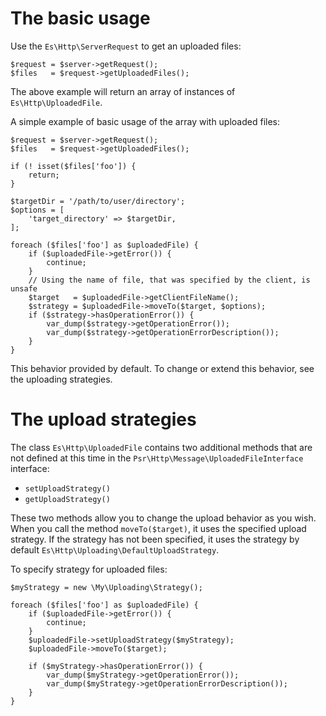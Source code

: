 The basic usage
===============

Use the `Es\Http\ServerRequest` to get an uploaded files:
```
$request = $server->getRequest();
$files   = $request->getUploadedFiles();
```
The above example will return an array of instances of `Es\Http\UploadedFile`.

A simple example of basic usage of the array with uploaded files:
```
$request = $server->getRequest();
$files   = $request->getUploadedFiles();

if (! isset($files['foo']) {
    return;
}

$targetDir = '/path/to/user/directory';
$options = [
    'target_directory' => $targetDir,
];

foreach ($files['foo'] as $uploadedFile) {
    if ($uploadedFile->getError()) {
        continue;
    }
    // Using the name of file, that was specified by the client, is unsafe
    $target   = $uploadedFile->getClientFileName();
    $strategy = $uploadedFile->moveTo($target, $options);
    if ($strategy->hasOperationError()) {
        var_dump($strategy->getOperationError());
        var_dump($strategy->getOperationErrorDescription());
    }
}
```
This behavior provided by default. To change or extend this behavior, see the 
uploading strategies.

# The upload strategies

The class `Es\Http\UploadedFile` contains two additional methods that are not 
defined at this time in the `Psr\Http\Message\UploadedFileInterface` interface:

- `setUploadStrategy()`
- `getUploadStrategy()`

These two methods allow you to change the upload behavior as you wish.
When you call the method `moveTo($target)`, it uses the specified  upload strategy.
If the strategy has not been specified, it uses the strategy by default 
`Es\Http\Uploading\DefaultUploadStrategy`.

To specify strategy for uploaded files:
```
$myStrategy = new \My\Uploading\Strategy();

foreach ($files['foo'] as $uploadedFile) {
    if ($uploadedFile->getError()) {
        continue;
    }
    $uploadedFile->setUploadStrategy($myStrategy);
    $uploadedFile->moveTo($target);

    if ($myStrategy->hasOperationError()) {
        var_dump($myStrategy->getOperationError());
        var_dump($myStrategy->getOperationErrorDescription());
    }
}
```
